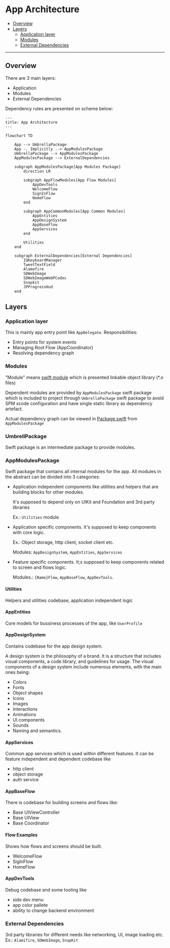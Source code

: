 # App Architecture

- [Overview](#Overview)
- [Layers](#Layers)
    - [Application layer](#Application-layer)
    - [Modules](#Modules)
    - [External Dependencies](#External-Dependencies)

----

## Overview

There are 3 main layers:
- Application
- Modules
- External Dependencies

Dependency rules are presented on scheme below:

```mermaid
---
title: App Architecture
---

flowchart TD

    App --> UmbrellaPackage
    App -. Implicitly .-> AppModulesPackage
    UmbrellaPackage --> AppModulesPackage
    AppModulesPackage --> ExternalDependencies
 
    subgraph AppModulesPackage[App Modules Package]
        direction LR
        
        subgraph AppFlowModules[App Flow Modules]
            AppDevTools
            WelcomeFlow
            SignInFlow
            HomeFlow
        end

        subgraph AppCommonModules[App Common Modules]
            AppEntities
            AppDesignSystem
            AppBaseFlow
            AppServices
        end
        
        Utilities
    end

    subgraph ExternalDependencies[External Dependencies]
        IQKeyboardManager
        TweetTextField
        Alamofire
        SDWebImage
        SDWebImageWebPCodec
        Snapkit
        JPProgressHud
    end
```

## Layers

### Application layer
This is mainly app entry point like `AppDelegate`. 
Responsibilities:
- Entry points for system events
- Managing Root Flow (AppCoordinator)
- Resolving dependency graph

### Modules

"Module" means [swift module](https://www.swift.org/package-manager/) which is presented linkable object library (*.o files)

Dependent modules are provided by `AppModulesPackage` swift package which is included to project through `UmbrellaPackage` swift package to avoid SPM xcode configuration and have single static library as dependency artefact.

Actual dependency graph can be viewed in [Package.swift](../XcodeProject/Packages/AppModulesPackage/Package.swift) from `AppModulesPackage`

### UmbrellPackage

Swift package is an intermediate package to provide modules.

### AppModulesPackage

Swift package that contains all internal modules for the app. All modules in the abstract can be divided into 3 categories:

- Application independent components like utilities and helpers that are building blocks for other modules.
    
    It's supposed to depend only on UIKit and Foundation and 3rd party libraries
    
    Ex.: `Utilities` module

- Application specific components. It's supposed to keep components with core logic.
    
    Ex.: Object storage, http client, socket client etc.
    
    Modules: `AppDesignSystem`, `AppEntities`, `AppServices`

- Feature specific components. It;s supposed to keep components related to screen and flows logic.
    
    Modules.: `{Name}Flow`, `AppBaseFlow`, `AppDevTools`.

#### Utilities

Helpers and utilities codebase, application independent logic

#### AppEntities

Core models for bussiness processes of the app, like `UserProfile`

#### AppDesignSystem

Contains codebase for the app design system. 

A design system is the philosophy of a brand. It is a structure that includes visual components, a code library, and guidelines for usage. The visual components of a design system include numerous elements, with the main ones being:
- Colors
- Fonts
- Object shapes
- Icons
- Images
- Interactions
- Animations
- UI components
- Sounds
- Naming and semantics.

#### AppServices

Common app services which is used within different features. It can be feature independent and dependent codebase like
- http client
- object storage
- auth service

#### AppBaseFlow

There is codebase for building screens and flows like:
- Base UIViewController
- Base UIView
- Base Coordinator

#### Flow Examples

Shows how flows and screens should be built.

- WelcomeFlow
- SigInFlow
- HomeFlow

#### AppDevTools

Debug codebase and some tooling like
- side dev menu
- app color pallete
- ability to change backend environment

### External Dependencies

3rd party libraries for different needs like networking, UI, image loading etc.
Ex.: `Alamifire`, `SDWebImage`, `SnapKit`